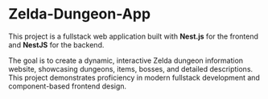 # Zelda-Dungeon-App

This project is a fullstack web application built with **Nest.js** for the frontend and **NestJS** for the backend.

The goal is to create a dynamic, interactive Zelda dungeon information website, showcasing dungeons, items, bosses, and detailed descriptions. This project demonstrates proficiency in modern fullstack development and component-based frontend design.
